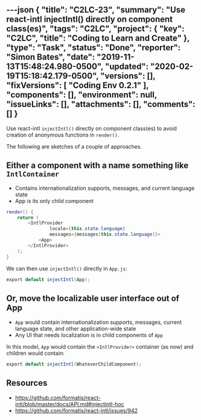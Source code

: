 ---json
{
  "title": "C2LC-23",
  "summary": "Use react-intl injectIntl() directly on component class(es)",
  "tags": "C2LC",
  "project": {
    "key": "C2LC",
    "title": "Coding to Learn and Create"
  },
  "type": "Task",
  "status": "Done",
  "reporter": "Simon Bates",
  "date": "2019-11-13T15:48:24.980-0500",
  "updated": "2020-02-19T15:18:42.179-0500",
  "versions": [],
  "fixVersions": [
    "Coding Env 0.2.1"
  ],
  "components": [],
  "environment": null,
  "issueLinks": [],
  "attachments": [],
  "comments": []
}
---
Use react-intl `injectIntl()` directly on component class(es) to avoid creation of anonymous functions in `render()`.

The following are sketches of a couple of approaches.

## Either a component with a name something like `IntlContainer`

* Contains internationalization supports, messages, and current language state
* App is its only child component

```java
render() {
    return (
        <IntlProvider
                locale={this.state.language}
                messages={messages[this.state.language]}>
            <App>
        </IntlProvider>
    );
}
```

We can then use `injectIntl()` directly in `App.js`:

```java
export default injectIntl(App);
```

## Or, move the localizable user interface out of App

* `App` would contain internationalization supports, messages, current language state, and other application-wide state
* Any UI that needs localization is in child components of `App`

In this model, `App` would contain the `<IntlProvider>` container (as now) and children would contain:

```java
export default injectIntl(WhateverChildComponent);
```

## Resources

* <https://github.com/formatjs/react-intl/blob/master/docs/API.md#injectintl-hoc>
* <https://github.com/formatjs/react-intl/issues/942>

        